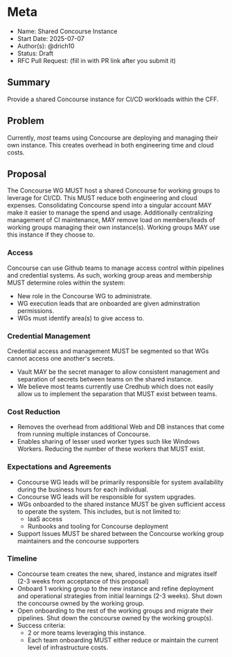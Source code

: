 # Meta
[meta]: #meta
- Name: Shared Concourse Instance
- Start Date: 2025-07-07
- Author(s): @drich10
- Status: Draft
- RFC Pull Request: (fill in with PR link after you submit it)

## Summary

Provide a shared Concourse instance for CI/CD workloads within the CFF.

## Problem

Currently, _most_ teams using Concourse are deploying and managing their own instance. This creates overhead in both engineering time and cloud costs.

## Proposal

The Concourse WG MUST host a shared Concourse for working groups to leverage for CI/CD. This MUST reduce both engineering and cloud expenses. Consolidating Concourse spend into a singular account MAY make it easier to manage the spend and usage. Additionally centralizing management of CI maintenance, MAY remove load on members/leads of working groups managing their own instance(s). Working groups MAY use this instance if they choose to.

### Access
Concourse can use Github teams to manage access control within pipelines and credential systems. As such, working group areas and membership MUST determine roles within the system:
* New role in the Concourse WG to administrate.
* WG execution leads that are onboarded are given adminstration permissions.
* WGs must identify area(s) to give access to.

### Credential Management
Credential access and management MUST be segmented so that WGs cannot access one another's secrets.
  * Vault MAY be the secret manager to allow consistent management and separation of secrets between teams on the shared instance.
  * We believe most teams currently use Credhub which does not easily allow us to implement the separation that MUST exist between teams.

### Cost Reduction
* Removes the overhead from additional Web and DB instances that come from running multiple instances of Concourse.
* Enables sharing of lesser used worker types such like Windows Workers. Reducing the number of these workers that MUST exist.

### Expectations and Agreements
* Concourse WG leads will be primarily responsible for system availability during the business hours for each individual.
* Concourse WG leads will be responsible for system upgrades.
* WGs onboarded to the shared instance MUST be given sufficient access to operate the system. This includes, but is not limited to:
  * IaaS access
  * Runbooks and tooling for Concourse deployment
* Support Issues MUST be shared between the Concourse working group maintainers and the concourse supporters

### Timeline
* Concourse team creates the new, shared, instance and migrates itself (2-3 weeks from acceptance of this proposal)
* Onboard 1 working group to the new instance and refine deployment and operational strategies from initial learnings (2-3 weeks). Shut down the concourse owned by the working group.
* Open onboarding to the rest of the working groups and migrate their pipelines. Shut down the concourse owned by the working group(s).
* Success criteria:
  * 2 or more teams leveraging this instance.
  * Each team onboarding MUST either reduce or maintain the current level of infrastructure costs.
